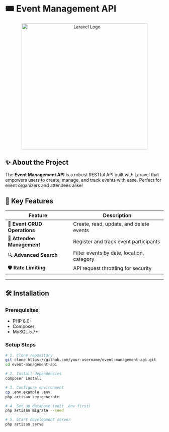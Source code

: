 # 🎟️ Event Management API

<p align="center">
  <a href="https://laravel.com" target="_blank">
    <img src="https://raw.githubusercontent.com/laravel/art/master/logo-lockup/5%20SVG/2%20CMYK/1%20Full%20Color/laravel-logolockup-cmyk-red.svg" width="400" alt="Laravel Logo">
  </a>
</p>


## ✨ About the Project

The **Event Management API** is a robust RESTful API built with Laravel that empowers users to create, manage, and track events with ease. Perfect for event organizers and attendees alike!

## 🚀 Key Features

| Feature | Description |
|---------|-------------|
| 🎪 **Event CRUD Operations** | Create, read, update, and delete events |
| 👥 **Attendee Management** | Register and track event participants |
| 🔍 **Advanced Search** | Filter events by date, location, category |
| 🛡️ **Rate Limiting** | API request throttling for security |

---

## 🛠️ Installation

### Prerequisites
- PHP 8.0+
- Composer
- MySQL 5.7+

### Setup Steps
```bash
# 1. Clone repository
git clone https://github.com/your-username/event-management-api.git
cd event-management-api

# 2. Install dependencies
composer install

# 3. Configure environment
cp .env.example .env
php artisan key:generate

# 4. Set up database (edit .env first)
php artisan migrate --seed

# 5. Start development server
php artisan serve
